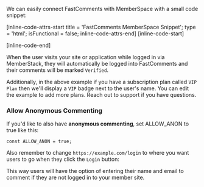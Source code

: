 We can easily connect FastComments with MemberSpace with a small code snippet:

[inline-code-attrs-start title = 'FastComments MemberSpace Snippet'; type = 'html'; isFunctional = false; inline-code-attrs-end]
[inline-code-start]
<script src="https://cdn.fastcomments.com/js/embed-v2.min.js"></script>
<div id="fastcomments-widget"></div>
<script>
    (function () {
        const tenantId = 'demo';
        const ALLOW_ANON = false;
        const LOGIN_URL = 'https://example.com/login';
        const PLAN_DISPLAY_LABELS = {
            'VIP Plan': 'VIP'
        };
        let lastInstance;
    
        function tick() {
            if (!window.MemberSpace) {
                return setTimeout(tick, 100);
            }
            if (!window.FastCommentsUI) {
                return setTimeout(tick, 100);
            }
            const target = document.getElementById('fastcomments-widget');
            if (!target) {
                return setTimeout(tick, 100);
            }
            const data = MemberSpace.getMemberInfo();
            if (data.isLoggedIn && data.memberInfo) {
                lastInstance = FastCommentsUI(target, {
                    tenantId: tenantId,
                    urlId: window.location.pathname,
                    simpleSSO: {
                        displayLabel: getDisplayLabel(data.memberInfo),
                        username: data.memberInfo.name,
                        email: data.memberInfo.email,
                        avatar: data.memberInfo.profileImageUrl
                    }
                });
            } else if (lastInstance) {
                lastInstance.destroy();
                lastInstance = FastCommentsUI(target, {
                    tenantId: tenantId,
                    urlId: window.location.pathname,
                    simpleSSO: getAnonSSOConfig()
                });
            }
        }
    
        function getAnonSSOConfig() {
            if (ALLOW_ANON) {
                return undefined;
            }
            return {
                loginURL: LOGIN_URL
            };
        }
        
        function getDisplayLabel(memberInfo) {
            if (!memberInfo.memberships) {
                return;
            }
            for (const membership of memberInfo.memberships) {
                const label = PLAN_DISPLAY_LABELS[membership.name];
                if (label) {
                    return label
                }
            }
        }
    
        tick();
    })();
</script>
[inline-code-end]

When the user visits your site or application while logged in via MemberStack, they will automatically be logged into FastComments and their comments
will be marked `Verified`.

Additionally, in the above example if you have a subscription plan called `VIP Plan` then we'll display a `VIP` badge next to the user's name. You can edit the example to
add more plans. Reach out to support if you have questions.

### Allow Anonymous Commenting

If you'd like to also have **anonymous commenting**, set ALLOW_ANON to true like this:

    const ALLOW_ANON = true;

Also remember to change `https://example.com/login` to where you want users to go when they click the `Login` button:

This way users will have the option of entering their name and email to comment if they are not logged in to your member site.
